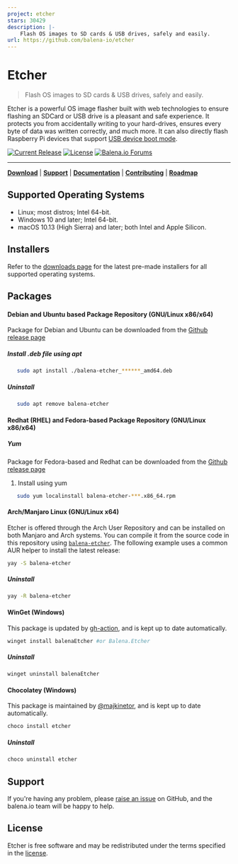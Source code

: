 ```yaml
---
project: etcher
stars: 30429
description: |-
    Flash OS images to SD cards & USB drives, safely and easily.
url: https://github.com/balena-io/etcher
---
```


# Etcher

> Flash OS images to SD cards & USB drives, safely and easily.

Etcher is a powerful OS image flasher built with web technologies to ensure
flashing an SDCard or USB drive is a pleasant and safe experience. It protects
you from accidentally writing to your hard-drives, ensures every byte of data
was written correctly, and much more. It can also directly flash Raspberry Pi devices that support [USB device boot mode](https://www.raspberrypi.com/documentation/computers/raspberry-pi.html#usb-device-boot-mode).

[![Current Release](https://img.shields.io/github/release/balena-io/etcher.svg?style=flat-square)](https://balena.io/etcher)
[![License](https://img.shields.io/github/license/balena-io/etcher.svg?style=flat-square)](https://github.com/balena-io/etcher/blob/master/LICENSE)
[![Balena.io Forums](https://img.shields.io/discourse/https/forums.balena.io/topics.svg?style=flat-square&label=balena.io%20forums)](https://forums.balena.io/c/etcher)

---

[**Download**][etcher] | [**Support**][support] | [**Documentation**][user-documentation] | [**Contributing**][contributing] | [**Roadmap**][milestones]

## Supported Operating Systems

- Linux; most distros; Intel 64-bit.
- Windows 10 and later; Intel 64-bit.
- macOS 10.13 (High Sierra) and later; both Intel and Apple Silicon.

## Installers

Refer to the [downloads page][etcher] for the latest pre-made
installers for all supported operating systems.

## Packages

#### Debian and Ubuntu based Package Repository (GNU/Linux x86/x64)

Package for Debian and Ubuntu can be downloaded from the [Github release page](https://github.com/balena-io/etcher/releases/)

##### Install .deb file using apt

   ```sh
      sudo apt install ./balena-etcher_******_amd64.deb
   ```

##### Uninstall

   ```sh
      sudo apt remove balena-etcher
   ```

#### Redhat (RHEL) and Fedora-based Package Repository (GNU/Linux x86/x64)

##### Yum

Package for Fedora-based and Redhat can be downloaded from the [Github release page](https://github.com/balena-io/etcher/releases/)

1. Install using yum

```sh
   sudo yum localinstall balena-etcher-***.x86_64.rpm
```

#### Arch/Manjaro Linux (GNU/Linux x64)

Etcher is offered through the Arch User Repository and can be installed on both Manjaro and Arch systems. You can compile it from the source code in this repository using [`balena-etcher`](https://aur.archlinux.org/packages/balena-etcher/). The following example uses a common AUR helper to install the latest release:

```sh
yay -S balena-etcher
```

##### Uninstall

```sh
yay -R balena-etcher
```

#### WinGet (Windows)

This package is updated by [gh-action](https://github.com/vedantmgoyal2009/winget-releaser), and is kept up to date automatically.

```sh
winget install balenaEtcher #or Balena.Etcher
```

##### Uninstall

```sh
winget uninstall balenaEtcher
```

#### Chocolatey (Windows)

This package is maintained by [@majkinetor](https://github.com/majkinetor), and
is kept up to date automatically.

```sh
choco install etcher
```

##### Uninstall

```sh
choco uninstall etcher
```

## Support

If you're having any problem, please [raise an issue][newissue] on GitHub, and
the balena.io team will be happy to help.

## License

Etcher is free software and may be redistributed under the terms specified in
the [license].

[etcher]: https://balena.io/etcher
[electron]: https://electronjs.org/
[electron-supported-platforms]: https://electronjs.org/docs/tutorial/support#supported-platforms
[support]: https://github.com/balena-io/etcher/blob/master/docs/SUPPORT.md
[contributing]: https://github.com/balena-io/etcher/blob/master/docs/CONTRIBUTING.md
[user-documentation]: https://github.com/balena-io/etcher/blob/master/docs/USER-DOCUMENTATION.md
[milestones]: https://github.com/balena-io/etcher/milestones
[newissue]: https://github.com/balena-io/etcher/issues/new
[license]: https://github.com/balena-io/etcher/blob/master/LICENSE

